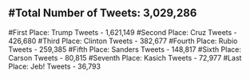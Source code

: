 #Total Number of Tweets: 3,029,286 
---
#First Place: Trump Tweets - 1,621,149
#Second Place: Cruz Tweets - 426,680
#Third Place: Clinton Tweets - 382,677
#Fourth Place: Rubio Tweets - 259,385
#Fifth Place: Sanders Tweets - 148,817
#Sixth Place: Carson Tweets - 80,815
#Seventh Place: Kasich Tweets - 72,977
#Last Place: Jeb! Tweets - 36,793
